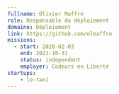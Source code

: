 ```yaml
---
fullname: Olivier Maffre
role: Responsable du déploiement
domaine: Déploiement
link: https://github.com/olmaffre
missions:
  - start: 2020-02-03
    end: 2021-10-31
    status: independent
    employer: Codeurs en Liberté
startups:
    - le-taxi
---
```

